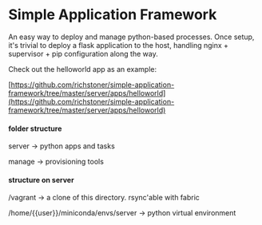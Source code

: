 # Simple Application Framework

An easy way to deploy and manage python-based processes. Once setup, it's trivial to deploy a flask application to the host, handling nginx + supervisor + pip configuration along the way.

Check out the helloworld app as an example: 

[https://github.com/richstoner/simple-application-framework/tree/master/server/apps/helloworld](https://github.com/richstoner/simple-application-framework/tree/master/server/apps/helloworld)




#### folder structure

server -> python apps and tasks

manage -> provisioning tools




#### structure on server

/vagrant -> a clone of this directory. rsync'able with fabric

/home/{{user}}/miniconda/envs/server -> python virtual environment


